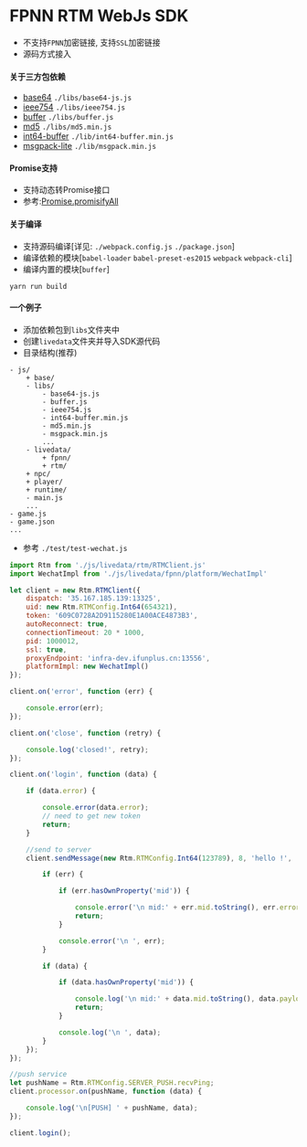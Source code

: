 # FPNN RTM WebJs SDK #

* 不支持`FPNN`加密链接, 支持`SSL`加密链接
* 源码方式接入

#### 关于三方包依赖 ####
* [base64](https://github.com/dankogai/js-base64) `./libs/base64-js.js`
* [ieee754](https://github.com/feross/ieee754) `./libs/ieee754.js`
* [buffer](https://github.com/feross/buffer) `./libs/buffer.js`
* [md5](https://github.com/emn178/js-md5) `./libs/md5.min.js`
* [int64-buffer](https://github.com/kawanet/int64-buffer) `./lib/int64-buffer.min.js`
* [msgpack-lite](https://github.com/kawanet/msgpack-lite) `./lib/msgpack.min.js`

#### Promise支持 ####
* 支持动态转Promise接口
* 参考:[Promise.promisifyAll](http://bluebirdjs.com/docs/api/promise.promisifyall.html)

#### 关于编译 ####
* 支持源码编译[详见: `./webpack.config.js` `./package.json`]
* 编译依赖的模块[`babel-loader` `babel-preset-es2015` `webpack` `webpack-cli`]
* 编译内置的模块[`buffer`]
```
yarn run build
```

#### 一个例子 ####
* 添加依赖包到`libs`文件夹中
* 创建`livedata`文件夹并导入SDK源代码
* 目录结构(推荐) 
```
- js/
    + base/
    - libs/
        - base64-js.js
        - buffer.js
        - ieee754.js
        - int64-buffer.min.js
        - md5.min.js
        - msgpack.min.js
        ...
    - livedata/
        + fpnn/
        + rtm/
    + npc/
    + player/
    + runtime/
    - main.js
    ...
- game.js
- game.json
...
```

* 参考 `./test/test-wechat.js`

```javascript
import Rtm from './js/livedata/rtm/RTMClient.js'
import WechatImpl from './js/livedata/fpnn/platform/WechatImpl'

let client = new Rtm.RTMClient({
    dispatch: '35.167.185.139:13325',
    uid: new Rtm.RTMConfig.Int64(654321),
    token: '609C0728A2D9115280E1A00ACE4873B3',
    autoReconnect: true,
    connectionTimeout: 20 * 1000,
    pid: 1000012,
    ssl: true,
    proxyEndpoint: 'infra-dev.ifunplus.cn:13556',
    platformImpl: new WechatImpl()
});

client.on('error', function (err) {

    console.error(err);
});

client.on('close', function (retry) {

    console.log('closed!', retry);
});

client.on('login', function (data) {

    if (data.error) {

        console.error(data.error);
        // need to get new token
        return;
    }

    //send to server
    client.sendMessage(new Rtm.RTMConfig.Int64(123789), 8, 'hello !', '', new Rtm.RTMConfig.Int64(0), 10 * 1000, function (err, data) {

        if (err) {

            if (err.hasOwnProperty('mid')) {

                console.error('\n mid:' + err.mid.toString(), err.error);
                return;
            }

            console.error('\n ', err);
        }

        if (data) {

            if (data.hasOwnProperty('mid')) {

                console.log('\n mid:' + data.mid.toString(), data.payload);
                return;
            }

            console.log('\n ', data);
        }
    });
});

//push service
let pushName = Rtm.RTMConfig.SERVER_PUSH.recvPing;
client.processor.on(pushName, function (data) {

    console.log('\n[PUSH] ' + pushName, data);
});

client.login();
```
